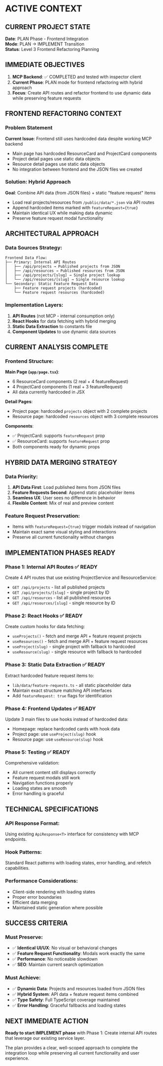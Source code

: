 # ACTIVE CONTEXT

## CURRENT PROJECT STATE

**Date**: PLAN Phase - Frontend Integration  
**Mode**: PLAN → IMPLEMENT Transition  
**Status**: Level 3 Frontend Refactoring Planning

## IMMEDIATE OBJECTIVES

1. **MCP Backend**: ✅ COMPLETED and tested with inspector client
2. **Current Phase**: PLAN mode for frontend refactoring with hybrid approach
3. **Focus**: Create API routes and refactor frontend to use dynamic data while preserving feature requests

## FRONTEND REFACTORING CONTEXT

### Problem Statement

**Current Issue**: Frontend still uses hardcoded data despite working MCP backend

- Main page has hardcoded ResourceCard and ProjectCard components
- Project detail pages use static data objects
- Resource detail pages use static data objects
- No integration between frontend and the JSON files we created

### Solution: Hybrid Approach

**Goal**: Combine API data (from JSON files) + static "feature request" items

- Load real projects/resources from `/public/data/*.json` via API routes
- Append hardcoded items marked with `featureRequest={true}`
- Maintain identical UX while making data dynamic
- Preserve feature request modal functionality

## ARCHITECTURAL APPROACH

### Data Sources Strategy:

```
Frontend Data Flow:
├── Primary: Internal API Routes
│   ├── /api/projects → Published projects from JSON
│   ├── /api/resources → Published resources from JSON
│   ├── /api/projects/[slug] → Single project lookup
│   └── /api/resources/[slug] → Single resource lookup
└── Secondary: Static Feature Request Data
    ├── Feature request projects (hardcoded)
    └── Feature request resources (hardcoded)
```

### Implementation Layers:

1. **API Routes** (not MCP - internal consumption only)
2. **React Hooks** for data fetching with hybrid merging
3. **Static Data Extraction** to constants file
4. **Component Updates** to use dynamic data sources

## CURRENT ANALYSIS COMPLETE

### Frontend Structure:

**Main Page (`app/page.tsx`)**:

- 6 ResourceCard components (2 real + 4 featureRequest)
- 4 ProjectCard components (1 real + 3 featureRequest)
- All data currently hardcoded in JSX

**Detail Pages**:

- Project page: hardcoded `projects` object with 2 complete projects
- Resource page: hardcoded `resources` object with 3 complete resources

**Components**:

- ✅ ProjectCard: supports `featureRequest` prop
- ✅ ResourceCard: supports `featureRequest` prop
- Both components ready for dynamic props

## HYBRID DATA MERGING STRATEGY

### Data Priority:

1. **API Data First**: Load published items from JSON files
2. **Feature Requests Second**: Append static placeholder items
3. **Seamless UX**: User sees no difference in behavior
4. **Flexible Content**: Mix of real and preview content

### Feature Request Preservation:

- Items with `featureRequest={true}` trigger modals instead of navigation
- Maintain exact same visual styling and interactions
- Preserve all current functionality without changes

## IMPLEMENTATION PHASES READY

### Phase 1: Internal API Routes ✅ READY

Create 4 API routes that use existing ProjectService and ResourceService:

- `GET /api/projects` - list all published projects
- `GET /api/projects/[slug]` - single project by ID
- `GET /api/resources` - list all published resources
- `GET /api/resources/[slug]` - single resource by ID

### Phase 2: React Hooks ✅ READY

Create custom hooks for data fetching:

- `useProjects()` - fetch and merge API + feature request projects
- `useResources()` - fetch and merge API + feature request resources
- `useProject(slug)` - single project with fallback to hardcoded
- `useResource(slug)` - single resource with fallback to hardcoded

### Phase 3: Static Data Extraction ✅ READY

Extract hardcoded feature request items to:

- `lib/data/feature-requests.ts` - all static placeholder data
- Maintain exact structure matching API interfaces
- Add `featureRequest: true` flags for identification

### Phase 4: Frontend Updates ✅ READY

Update 3 main files to use hooks instead of hardcoded data:

- Homepage: replace hardcoded cards with hook data
- Project page: use `useProject(slug)` hook
- Resource page: use `useResource(slug)` hook

### Phase 5: Testing ✅ READY

Comprehensive validation:

- All current content still displays correctly
- Feature request modals still work
- Navigation functions properly
- Loading states are smooth
- Error handling is graceful

## TECHNICAL SPECIFICATIONS

### API Response Format:

Using existing `ApiResponse<T>` interface for consistency with MCP endpoints.

### Hook Patterns:

Standard React patterns with loading states, error handling, and refetch capabilities.

### Performance Considerations:

- Client-side rendering with loading states
- Proper error boundaries
- Efficient data merging
- Maintained static generation where possible

## SUCCESS CRITERIA

### Must Preserve:

- ✅ **Identical UI/UX**: No visual or behavioral changes
- ✅ **Feature Request Functionality**: Modals work exactly the same
- ✅ **Performance**: No noticeable slowdown
- ✅ **SEO**: Maintain current search optimization

### Must Achieve:

- ✅ **Dynamic Data**: Projects and resources loaded from JSON files
- ✅ **Hybrid System**: API data + feature request items combined
- ✅ **Type Safety**: Full TypeScript coverage maintained
- ✅ **Error Handling**: Graceful fallbacks and loading states

## NEXT IMMEDIATE ACTION

**Ready to start IMPLEMENT phase** with Phase 1: Create internal API routes that leverage our existing service layer.

The plan provides a clear, well-scoped approach to complete the integration loop while preserving all current functionality and user experience.
